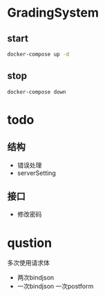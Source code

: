 # GradingSystem

## start
```bash
docker-compose up -d
```

## stop
```bash
docker-compose down
```


# todo
## 结构
- 错误处理
- serverSetting
## 接口
- 修改密码

# qustion
多次使用请求体

- 两次bindjson
- 一次bindjson 一次postform